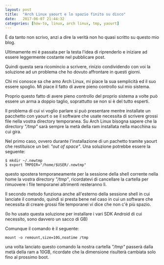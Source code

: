 ```yaml
---
layout: post
title:  "Arch Linux yaourt e lo spazio finito su disco"
date:   2017-06-07 21:44:32
categories: [how-to, linux, arch linux, tmp, yaourt]
---
```

È da tanto non scrivo, anzi a dire la verità non ho quasi scritto su questo mio blog. 

Ultimamente mi è passata per la testa l'idea di riprenderlo e iniziare ad essere leggermente costante nel pubblicare post.

Quindi questa sera ricomincio a scrivere, rinizio condividendo con voi la soluzione ad un problema che ho dovuto affrontare in questi giorni.

Chi mi conosce sa che amo Arch Linux, mi piace la sua semplicità ed il suo essere spoglio.
Mi piace il fatto di avere pieno controllo sul mio sistema.

Proprio questo fatto di avere pieno controllo del proprio sistema a volte può essere un arma a doppio taglio, soprattutto se non si è del tutto esperti.

Il problema di cui vi voglio parlare si può presentare mentre installate un pacchetto con yaourt o se il software che usate necessita di scrivere grossi file nella vostra directory temporanea. Su Arch Linux bisogna sapere che la directory _"/tmp"_ sarà sempre la metà della ram installata nella macchina su cui gira.

Nel primo caso, ovvero durante l'installazione di un pachetto tramite yaourt che restituisce un bel: _"out of space"_.
Una soluzione potrebbe essere la seguente:

```
$ mkdir ~/.newtmp
$ export TMPDIR="/home/$USER/.newtmp"
```

questo spostera temporaneamente per la sessione della shell corrente nella home la vostra directory _"/tmp"_, ricordatevi di cancellare la cartella per rimuovere i file temporanei altrimenti resteranno lì.

Il secondo metodo funziona anche all'esterno della sessione shell in cui lanciate il comando, quindi si presta bene nel caso in cui un software che necessita di creare grossi file temporanei vi dice che non c'è più spazio.

(Io ho usato questa soluzione per installare i vari SDK Android di cui necessito, sono davvero un sacco di GB)

Comunque il comando è il seguente:

`mount -o remount,size=10G,noatime /tmp`

una volta lanciato questo comando la nostra cartella _"/tmp"_ passerà dalla metà della ram a 10GB, ricordate che la dimensione risulterà cambiata solo fino al prossimo boot.
